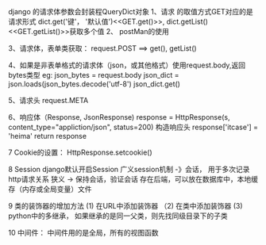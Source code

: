 

django 的请求体参数会封装程QueryDict对象
1、请求 的取值方式GET对应的是请求形式 dict.get('键'， '默认值')<<GET.get()>>, dict.getList()<<GET.getList()>>获取多个值
2、 postMan的使用

3、请求体，表单类获取： request.POST  ==> get(), getList()

4、如果是非表单格式的请求体（json，或其他格式）使用request.body,返回bytes类型
eg: json_bytes = request.body
json_dict = json.loads(json_bytes.decode('utf-8')
json_dict.get()

5、请求头 request.META

6、响应体（Response, JsonResponse)
 response = HttpResponse(s, content_type="appliction/json", status=200)
 构造响应头
 response['itcase'] = 'heima'
 return response

7 Cookie的设置： HttpResponse.setcookie()

8 Session django默认开启Session
  广义session机制 -》会话， 用于多次记录http请求关系
  狭义 -> 保持会话，验证会话
  存在后端，可以放在数据库中，本地缓存（内存或全局变量）文件



 9 类的装饰器的增加方法
  (1) 在URL中添加装饰器
  （2) 在类中添加装饰器
  (3) python中的多继承， 如果继承的是同一父类，则先找同级目录下的子类

  10 中间件： 中间件用的是全局，所有的视图函数
